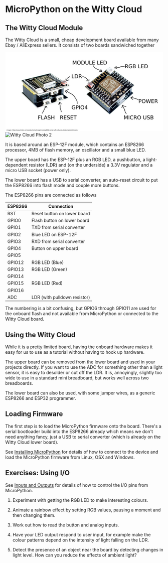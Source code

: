 # MicroPython on the Witty Cloud

## The Witty Cloud Module

The Witty Cloud is a small, cheap development board available from many Ebay / AliExpress 
sellers.  It consists of two boards sandwiched together

![Witty Cloud Photo 1](img/witty-cloud-1.jpg)
![Witty Cloud Photo 2](img/witty-cloud-2.jpg)

It is based around an ESP-12F module, which contains an ESP8266 processor, 4MB of flash memory,
an oscillator and a small blue LED.

The upper board has the ESP-12F plus an RGB LED, a pushbutton, a light-dependent resistor (LDR)
and (on the underside) a 3.3V regulator and a micro USB socket (power only).

The lower board has a USB to serial converter, an auto-reset circuit to put the ESP8266 
into flash mode and couple more buttons.

The ESP8266 pins are connected as follows

ESP8266 | Connection
--------|--------------------
RST     | Reset button on lower board
GPIO0   | Flash button on lower board
GPIO1   | TXD from serial converter
GPIO2   | Blue LED on ESP-12F
GPIO3   | RXD from serial converter
GPIO4   | Button on upper board
GPIO5   |
GPIO12  | RGB LED (Blue)
GPIO13  | RGB LED (Green)
GPIO14  | 
GPIO15  | RGB LED (Red)
GPIO16  | 
ADC     | LDR (with pulldown resistor)

The numbering is a bit confusing, but GPIO6 through GPIO11 are used for the onboard
flash and not available from MicroPython or connected to the Witty Cloud board.

## Using the Witty Cloud

While it is a pretty limited board, having the onboard hardware makes it easy for us
to use as a tutorial without having to hook up hardware.

The upper board
can be removed from the lower board and used in your projects directly.
If you want to use the ADC for something other than a light sensor, it is easy to
desolder or cut off the LDR.
It is, annoyingly, slightly too wide to use in a standard mini breadboard,
but works well across two breadboards.

The lower board can also be used, with some jumper wires, as a generic ESP8266
and ESP32 programmer.

## Loading Firmware

The first step is to load the MicroPython firmware onto the board.
There's a serial bootloader build into the ESP8266 already which means we 
don't need anything fancy, just a USB to serial converter (which is already
on the Witty Cloud lower board).

See [Installing MicroPython](installing.md) for details of how to connect to 
the device and load the MicroPython firmware from Linux, OSX and Windows.

## Exercises: Using I/O

See [Inputs and Outputs](inputs-and-outputs.md) for details of how to control
the I/O pins from MicroPython.

1. Experiment with getting the RGB LED to make interesting colours.

2. Animate a rainbow effect by setting RGB values, pausing a moment and then changing them.

3. Work out how to read the button and analog inputs.

4. Have your LED output respond to user input, for example make the colour patterns
   depend on the intensity of light falling on the LDR.

5. Detect the presence of an object near the board by detecting
   changes in light level.  How can you reduce the effects of ambient light?




